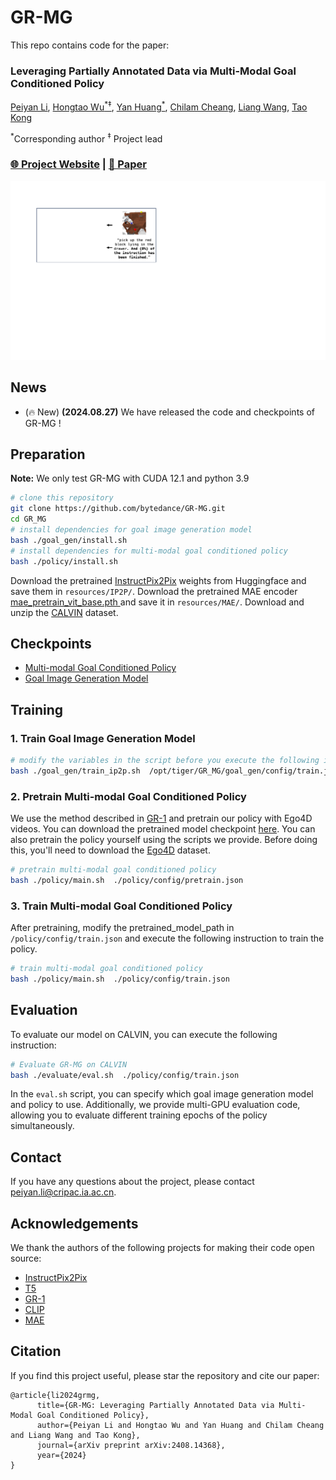 <h1>GR-MG</h1>

This repo contains code for the paper:
### Leveraging Partially Annotated Data via Multi-Modal Goal Conditioned Policy

[Peiyan Li](https://github.com/LPY1219), [Hongtao Wu<sup>\*‡</sup>](https://scholar.google.com/citations?hl=zh-CN&user=7u0TYgIAAAAJ&view_op=list_works&sortby=pubdate), [Yan Huang<sup>\*</sup>](https://yanrockhuang.github.io/), [Chilam Cheang](https://github.com/bytedance/GR-MG/tree/main), [Liang Wang](https://scholar.google.com/citations?hl=zh-CN&user=8kzzUboAAAAJ&view_op=list_works&sortby=pubdate), [Tao Kong](https://www.taokong.org/)

<sup>*</sup>Corresponding author   <sup>‡</sup> Project lead

### [🌐 Project Website](https://gr-mg.github.io/) | [📄 Paper](https://arxiv.org/abs/2408.14368)


<p align="center">
  <img src="media/model.gif" alt="Model Gif" width="600"/>
</p>


## News
- (🔥 New) **(2024.08.27)** We have released the code and checkpoints of GR-MG !
## Preparation
**Note:** We only test GR-MG with CUDA 12.1 and python 3.9

```bash
# clone this repository
git clone https://github.com/bytedance/GR-MG.git
cd GR_MG
# install dependencies for goal image generation model
bash ./goal_gen/install.sh
# install dependencies for multi-modal goal conditioned policy
bash ./policy/install.sh
```
Download the pretrained [InstructPix2Pix](https://huggingface.co/timbrooks/instruct-pix2pix) weights from Huggingface and save them in `resources/IP2P/`. 
Download the pretrained MAE encoder [mae_pretrain_vit_base.pth ](https://dl.fbaipublicfiles.com/mae/pretrain/mae_pretrain_vit_base.pth) and save it in `resources/MAE/`.
Download and unzip the [CALVIN](https://github.com/mees/calvin) dataset. 


## Checkpoints
- [Multi-modal Goal Conditioned Policy](https://lf-robot-opensource.bytetos.com/obj/lab-robot-public/gr_mg_release/epoch=47-step=83712.ckpt)
- [Goal Image Generation Model](https://lf-robot-opensource.bytetos.com/obj/lab-robot-public/gr_mg_release/goal_gen.ckpt)


## Training

### 1. Train Goal Image Generation Model
```bash
# modify the variables in the script before you execute the following instruction
bash ./goal_gen/train_ip2p.sh  /opt/tiger/GR_MG/goal_gen/config/train.json
```
### 2. Pretrain Multi-modal Goal Conditioned Policy
We use the method described in [GR-1](https://arxiv.org/abs/2312.13139) and pretrain our policy with Ego4D videos. You can download the pretrained model checkpoint [here](https://lf-robot-opensource.bytetos.com/obj/lab-robot-public/gr_mg_release/pretrained.pt). You can also pretrain the policy yourself using the scripts we provide. Before doing this, you'll need to download the [Ego4D](https://ego4d-data.org/) dataset.

```bash
# pretrain multi-modal goal conditioned policy
bash ./policy/main.sh  ./policy/config/pretrain.json
```
### 3. Train Multi-modal Goal Conditioned Policy
After pretraining, modify the pretrained_model_path in  `/policy/config/train.json` and execute the following instruction to train the policy.
```bash
# train multi-modal goal conditioned policy
bash ./policy/main.sh  ./policy/config/train.json
```


## Evaluation
To evaluate our model on CALVIN, you can execute the following instruction:
```bash
# Evaluate GR-MG on CALVIN
bash ./evaluate/eval.sh  ./policy/config/train.json
```
In the `eval.sh` script, you can specify which goal image generation model and policy to use. Additionally, we provide multi-GPU evaluation code, allowing you to evaluate different training epochs of the policy simultaneously.


## Contact
If you have any questions about the project, please contact peiyan.li@cripac.ia.ac.cn.


## Acknowledgements

We thank the authors of the following projects for making their code open source:

- [InstructPix2Pix](https://github.com/timothybrooks/instruct-pix2pix)
- [T5](https://github.com/google-research/text-to-text-transfer-transformer)
- [GR-1](https://github.com/bytedance/GR-1)
- [CLIP](https://github.com/openai/CLIP)
- [MAE](https://github.com/facebookresearch/mae)

## Citation

If you find this project useful, please star the repository and cite our paper:
```
@article{li2024grmg,
      title={GR-MG: Leveraging Partially Annotated Data via Multi-Modal Goal Conditioned Policy}, 
      author={Peiyan Li and Hongtao Wu and Yan Huang and Chilam Cheang and Liang Wang and Tao Kong},
      journal={arXiv preprint arXiv:2408.14368},
      year={2024}
}
```
